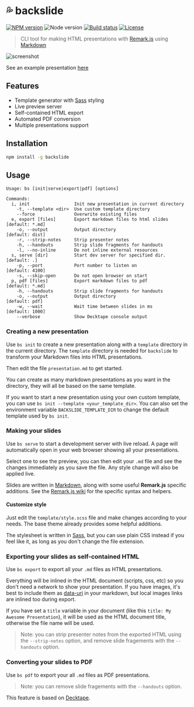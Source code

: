# :sweat_drops: backslide

[![NPM version](https://img.shields.io/npm/v/backslide.svg)](https://www.npmjs.com/package/backslide)
![Node version](https://img.shields.io/node/v/backslide.svg)
[![Build status](https://img.shields.io/travis/sinedied/backslide/master.svg)](https://travis-ci.org/sinedied/backslide)
[![License](https://img.shields.io/badge/license-MIT-blue.svg)](LICENSE)

> CLI tool for making HTML presentations with [Remark.js](https://github.com/gnab/remark) using [Markdown](https://github.com/adam-p/markdown-here/wiki/Markdown-Cheatsheet)

![screenshot](https://cloud.githubusercontent.com/assets/593151/24945508/df6e3b50-1f5f-11e7-895c-89e89d89fa5a.jpg)

See an example presentation [here](https://sinedied.github.io/backslide)

## Features

- Template generator with [Sass](http://sass-lang.com) styling
- Live preview server
- Self-contained HTML export
- Automated PDF conversion
- Multiple presentations support

## Installation

```sh
npm install -g backslide
```

## Usage

```
Usage: bs [init|serve|export|pdf] [options]

Commands:
  i, init                 Init new presentation in current directory
    -t, --template <dir>  Use custom template directory
    --force               Overwrite existing files                 
  e, export [files]       Export markdown files to html slides [default: *.md]
    -o, --output          Output directory                     [default: dist]
    -r, --strip-notes     Strip presenter notes                     
    -h, --handouts        Strip slide fragments for handouts
    -l, --no-inline       Do not inline external resources          
  s, serve [dir]          Start dev server for specified dir.  [default: .]
    -p, --port            Port number to listen on             [default: 4100]
    -s, --skip-open       Do not open browser on start              
  p, pdf [files]          Export markdown files to pdf         [default: *.md]
    -h, --handouts        Strip slide fragments for handouts
    -o, --output          Output directory                     [default: pdf]
    -w, --wait            Wait time between slides in ms       [default: 1000]
    --verbose             Show Decktape console output
```

### Creating a new presentation

Use `bs init` to create a new presentation along with a `template` directory in the current directory. The `template` directory is needed for `backslide` to transform your Markdown files into HTML presentations.

Then edit the file `presentation.md` to get started.

You can create as many markdown presentations as you want in the directory, they will all be based on the same template.

If you want to start a new presentation using your own custom template, you can use `bs init --template <your_template_dir>`.
You can also set the environment variable `BACKSLIDE_TEMPLATE_DIR` to change the default template used by `bs init`.

### Making your slides

Use `bs serve` to start a development server with live reload.
A page will automatically open in your web browser showing all your presentations.

Select one to see the preview, you can then edit your `.md` file and see the changes immediately as you save the file. Any style change will also be applied live.

Slides are written in [Markdown](https://github.com/adam-p/markdown-here/wiki/Markdown-Cheatsheet), along with some useful **Remark.js** specific additions.
See the [Remark.js wiki](https://github.com/gnab/remark/wiki) for the specific syntax and helpers.

#### Customize style

Just edit the `template/style.scss` file and make changes according to your needs.
The base theme already provides some helpful additions.

The stylesheet is written in [Sass](http://sass-lang.com), but you can use plain CSS instead if you feel like it, as long as you don't change the file extension.

### Exporting your slides as self-contained HTML

Use `bs export` to export all your `.md` files as HTML presentations.

Everything will be inlined in the HTML document (scripts, css, etc) so you don't need a network to show your presentation.
If you have images, it's best to include them as [data-uri](https://css-tricks.com/data-uris/) in your markdown, but local images links are inlined too during export.

If you have set a `title` variable in your document (like this `title: My Awesome Presentation`), it will be used as the HTML document title, otherwise the file name will be used.

> Note: you can strip presenter notes from the exported HTML using the `--strip-notes` option, and remove slide fragements with the `--handouts` option.

### Converting your slides to PDF

Use `bs pdf` to export your all `.md` files as PDF presentations.

> Note: you can remove slide fragements with the `--handouts` option.

This feature is based on [Decktape](https://github.com/astefanutti/decktape/).
